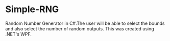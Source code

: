 # Simple-RNG
Random Number Generator in C#.The user will be able to select the bounds and also select the number of random outputs. This was created using .NET's WPF.
